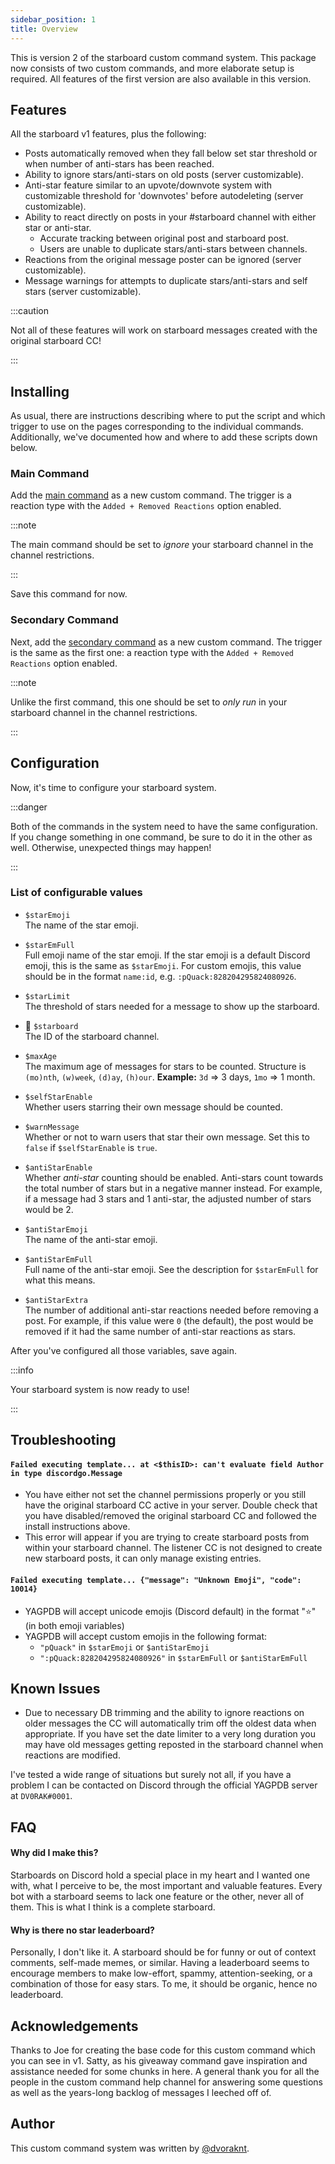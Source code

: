 ```yaml
---
sidebar_position: 1
title: Overview
---
```


This is version 2 of the starboard custom command system. This package now consists of two custom commands, and more elaborate setup is required. All features of the first version are also available in this version.

## Features

All the starboard v1 features, plus the following:

- Posts automatically removed when they fall below set star threshold or when number of anti-stars has been reached.
- Ability to ignore stars/anti-stars on old posts (server customizable).
- Anti-star feature similar to an upvote/downvote system with customizable threshold for 'downvotes' before autodeleting (server customizable).
- Ability to react directly on posts in your #starboard channel with either star or anti-star.
  - Accurate tracking between original post and starboard post.
  - Users are unable to duplicate stars/anti-stars between channels.
- Reactions from the original message poster can be ignored (server customizable).
- Message warnings for attempts to duplicate stars/anti-stars and self stars (server customizable).

:::caution

Not all of these features will work on starboard messages created with the original starboard CC!

:::

## Installing

As usual, there are instructions describing where to put the script and which trigger to use on the pages corresponding to the individual commands. Additionally, we've documented how and where to add these scripts down below.

### Main Command

Add the [main command](main-cc) as a new custom command. The trigger is a reaction type with the `Added + Removed Reactions` option enabled.

:::note

The main command should be set to _ignore_ your starboard channel in the channel restrictions.

:::

Save this command for now.

### Secondary Command

Next, add the [secondary command](reaction-handler) as a new custom command. The trigger is the same as the first one: a reaction type with the `Added + Removed Reactions` option enabled.

:::note

Unlike the first command, this one should be set to _only run_ in your starboard channel in the channel restrictions.

:::

## Configuration

Now, it's time to configure your starboard system.

:::danger

Both of the commands in the system need to have the same configuration. If you change something in one command, be sure to do it in the other as well. Otherwise, unexpected things may happen!

:::

### List of configurable values

- `$starEmoji`<br />
  The name of the star emoji.

- `$starEmFull`<br />
  Full emoji name of the star emoji. If the star emoji is a default Discord emoji, this is the same as `$starEmoji`. For custom emojis, this value should be in the format `name:id`, e.g. `:pQuack:828204295824080926`.

- `$starLimit`<br />
  The threshold of stars needed for a message to show up the starboard.

- 📌 `$starboard`<br />
  The ID of the starboard channel.

- `$maxAge`<br />
  The maximum age of messages for stars to be counted. Structure is `(mo)nth`, `(w)week`, `(d)ay`, `(h)our`.
  **Example:** `3d` => 3 days, `1mo` => 1 month.

- `$selfStarEnable`<br />
  Whether users starring their own message should be counted.

- `$warnMessage`<br />
  Whether or not to warn users that star their own message. Set this to `false` if `$selfStarEnable` is `true`.

- `$antiStarEnable`<br />
  Whether _anti-star_ counting should be enabled. Anti-stars count towards the total number of stars but in a negative manner instead. For example, if a message had 3 stars and 1 anti-star, the adjusted number of stars would be 2.

- `$antiStarEmoji`<br />
  The name of the anti-star emoji.

- `$antiStarEmFull`<br />
  Full name of the anti-star emoji. See the description for `$starEmFull` for what this means.

- `$antiStarExtra`<br />
  The number of additional anti-star reactions needed before removing a post. For example, if this value were `0` (the default), the post would be removed if it had the same number of anti-star reactions as stars.

After you've configured all those variables, save again.

:::info

Your starboard system is now ready to use!

:::

## Troubleshooting

#### `Failed executing template... at <$thisID>: can't evaluate field Author in type discordgo.Message`

- You have either not set the channel permissions properly or you still have the original starboard CC active in your server. Double check that you have disabled/removed the original starboard CC and followed the install instructions above.
- This error will appear if you are trying to create starboard posts from within your starboard channel. The listener CC is not designed to create new starboard posts, it can only manage existing entries.

#### `Failed executing template... {"message": "Unknown Emoji", "code": 10014}`

- YAGPDB will accept unicode emojis (Discord default) in the format "⭐" (in both emoji variables)
- YAGPDB will accept custom emojis in the following format:
  - `"pQuack"` in `$starEmoji` or `$antiStarEmoji`
  - `":pQuack:828204295824080926"` in `$starEmFull` or `$antiStarEmFull`

## Known Issues

- Due to necessary DB trimming and the ability to ignore reactions on older messages the CC will automatically trim off the oldest data when appropriate. If you have set the date limiter to a very long duration you may have old messages getting reposted in the starboard channel when reactions are modified.

I've tested a wide range of situations but surely not all, if you have a problem I can be contacted on Discord through the official YAGPDB server at `DV0RAK#0001`.

## FAQ

#### Why did I make this?

Starboards on Discord hold a special place in my heart and I wanted one with, what I perceive to be, the most important and valuable features. Every bot with a starboard seems to lack one feature or the other, never all of them. This is what I think is a complete starboard.

#### Why is there no star leaderboard?

Personally, I don't like it. A starboard should be for funny or out of context comments, self-made memes, or similar. Having a leaderboard seems to encourage members to make low-effort, spammy, attention-seeking, or a combination of those for easy stars. To me, it should be organic, hence no leaderboard.

## Acknowledgements

Thanks to Joe for creating the base code for this custom command which you can see in v1. Satty, as his giveaway command gave inspiration and assistance needed for some chunks in here. A general thank you for all the people in the custom command help channel for answering some questions as well as the years-long backlog of messages I leeched off of.

## Author

This custom command system was written by [@dvoraknt](https://github.com/dvoraknt).
